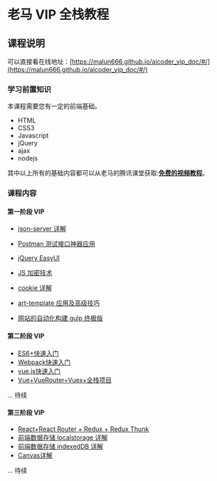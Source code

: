 # 老马 VIP 全栈教程

## 课程说明

可以直接看在线地址：[https://malun666.github.io/aicoder_vip_doc/#/](https://malun666.github.io/aicoder_vip_doc/#/)

### 学习前置知识

本课程需要您有一定的前端基础。

- HTML
- CSS3
- Javascript
- jQuery
- ajax
- nodejs

其中以上所有的基础内容都可以从老马的腾讯课堂获取:**[免费的视频教程](https://qtxh.ke.qq.com/)**。

### 课程内容

#### 第一阶段 VIP

- [json-server 详解](docs/pages/jsonserver.md)

- [Postman 测试接口神器应用](docs/pages/postman.md)

- [jQuery EasyUI](docs/pages/jqeasyui.md)

- [JS 加密技术](docs/pages/encrypt.md)

- [cookie 详解](docs/pages/cookies.md)

- [art-template 应用及高级技巧](docs/pages/art_template.md)

- [网站的自动化构建 gulp 终极版](docs/pages/gulp.md)

#### 第二阶段 VIP

- [ES6+快速入门](./docs/pages/vip_2ES6.md)
- [Webpack快速入门](./docs/pages/vip_2webpack.md)
- [vue.js快速入门](./docs/pages/vip_2vue.md)
- [Vue+VueRouter+Vuex+全栈项目](./docs/pages/vip_2vue_pro.md)

... 待续

#### 第三阶段 VIP

- [React+React Router + Redux + Redux Thunk](./docs/pages/vip_2indexedDB.md)
- [前端数据存储 localstorage 详解](./docs/pages/vip_2indexedDB.md)
- [前端数据存储 indexedDB 详解](./docs/pages/vip_2indexedDB.md)
- [Canvas详解](./docs/pages/canvas.md)

... 待续